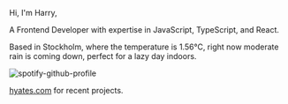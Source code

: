 Hi, I'm Harry,

A Frontend Developer with expertise in JavaScript, TypeScript, and React.

<!-- WEATHER_START -->
Based in Stockholm, where the temperature is 1.56°C, right now moderate rain is coming down, perfect for a lazy day indoors.
<!-- WEATHER_END -->

<p align="left">
  <a>
    <img src="https://spotify-github-profile.vercel.app/api/view?uid=bigbello&cover_image=true&theme=natemoo-re&show_offline=true&background_color=121212&interchange=false&bar_color=53b14f&bar_color_cover=false" alt="spotify-github-profile">
  </a>
</p>

[hyates.com](http://hyates.com) for recent projects.




